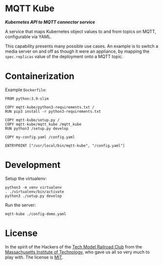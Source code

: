 MQTT Kube <!-- omit in toc -->
===

***Kubernetes API to MQTT connector service***

A service that maps Kubernetes object values to and from topics on MQTT, configurable via YAML.

This capability presents many possible use cases. An example is to switch a media server on and off as though it were an appliance, by mapping the `spec.replicas` value of the deployment onto a MQTT topic.


# Containerization
Example `Dockerfile`:

```
FROM python:3.9-slim

COPY mqtt-kube/python3-requirements.txt /
RUN pip3 install -r python3-requirements.txt

COPY mqtt-kube/setup.py /
COPY mqtt-kube/mqtt_kube /mqtt_kube
RUN python3 /setup.py develop

COPY my-config.yaml /config.yaml

ENTRYPOINT ["/usr/local/bin/mqtt-kube", "/config.yaml"]
```

# Development
Setup the virtualenv:

```
python3 -m venv virtualenv
. ./virtualenv/bin/activate
python3 ./setup.py develop
```

Run the server:

```
mqtt-kube ./config-demo.yaml
```

# License

In the spirit of the Hackers of the [Tech Model Railroad Club](https://en.wikipedia.org/wiki/Tech_Model_Railroad_Club) from the [Massachusetts Institute of Technology](https://en.wikipedia.org/wiki/Massachusetts_Institute_of_Technology), who gave us all so very much to play with. The license is [MIT](LICENSE).
